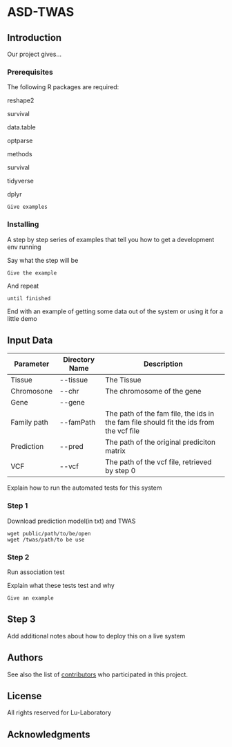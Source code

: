# ASD-TWAS

## Introduction

Our project gives...

### Prerequisites

The following R packages are required:

reshape2

survival

data.table

optparse

methods

survival

tidyverse

dplyr

```
Give examples
```

### Installing

A step by step series of examples that tell you how to get a development env running

Say what the step will be

```
Give the example
```

And repeat

```
until finished
```

End with an example of getting some data out of the system or using it for a little demo

## Input Data

| Parameter                   | Directory Name | Description                                                                  |
|----------------------------|----------------|------------------------------------------------------------------------------|
| Tissue            | --tissue      | The Tissue |
| Chromosone         | --chr          | The chromosome of the gene        |
| Gene | --gene        |                | The gene name
| Family path           |--famPath | The path of the fam file, the ids in the fam file should fit the ids from the vcf file  |
| Prediction          |--pred | The path of the original prediciton matrix  |
| VCF           |--vcf | The path of the vcf file, retrieved by step 0|

Explain how to run the automated tests for this system

### Step 1

Download  prediction model(in txt) and TWAS

```
wget public/path/to/be/open
wget /twas/path/to be use
```

### Step 2
Run association test


Explain what these tests test and why

```
Give an example
```

## Step 3

Add additional notes about how to deploy this on a live system



## Authors


See also the list of [contributors](##) who participated in this project.

## License

All rights reserved for Lu-Laboratory

## Acknowledgments



